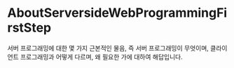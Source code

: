 # AboutServersideWebProgrammingFirstStep
서버 프로그래밍에 대한 몇 가지 근본적인 물음, 즉 서버 프로그래밍이 무엇이며, 클라이언트 프로그래밍과 어떻게 다르며, 왜 필요한 가에 대하여 해답입니다.
